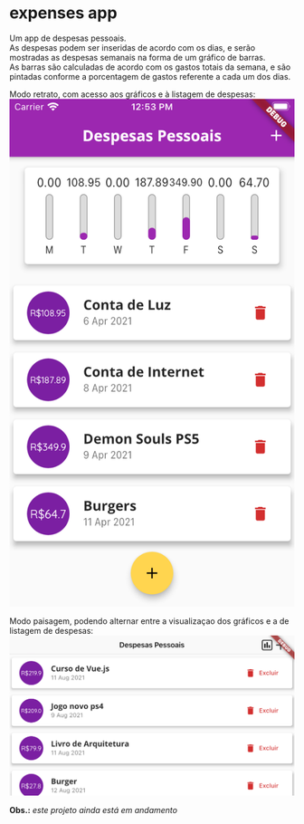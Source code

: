 # expenses app

Um app de despesas pessoais.<br>
As despesas podem ser inseridas de acordo com os dias, e serão mostradas as despesas semanais na forma de um gráfico de barras.<br>
As barras são calculadas de acordo com os gastos totais da semana, e são pintadas conforme a porcentagem de gastos referente a cada um dos dias.<br>

Modo retrato, com acesso aos gráficos e à listagem de despesas:
![](/anexos/mainscreen.png)
<br>

Modo paisagem, podendo alternar entre a visualizaçao dos gráficos e a de listagem de despesas:
![](anexos/landscape.png)


**Obs.:** *este projeto ainda está em andamento*
